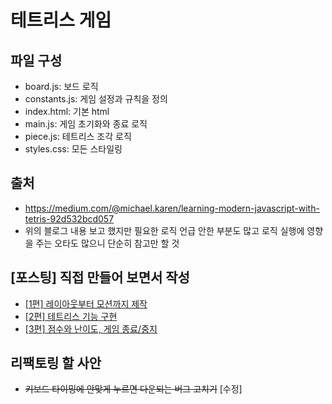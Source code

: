 # 테트리스 게임

## 파일 구성
- board.js: 보드 로직
- constants.js: 게임 설정과 규칙을 정의
- index.html: 기본 html
- main.js: 게임 초기화와 종료 로직
- piece.js: 테트리스 조각 로직
- styles.css: 모든 스타일링

## 출처 
- https://medium.com/@michael.karen/learning-modern-javascript-with-tetris-92d532bcd057
- 위의 블로그 내용 보고 했지만 필요한 로직 언급 안한 부분도 많고 로직 실행에 영향을 주는 오타도 많으니 단순히 참고만 할 것

## [포스팅] 직접 만들어 보면서 작성
- [[1편] 레이아웃부터 모션까지 제작](./NOTE/01.md)
- [[2편] 테트리스 기능 구현](./NOTE/02.md)
- [[3편] 점수와 난이도, 게임 종료/중지](./NOTE/03.md)

## 리팩토링 할 사안
- ~~키보드 타이밍에 안맞게 누르면 다운되는 버그 고치기~~ [수정]